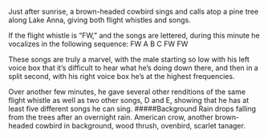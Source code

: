 Just after sunrise, a brown-headed cowbird sings and calls atop a pine tree along Lake Anna, giving both flight whistles and songs. 

If the flight whistle is “FW,” and the songs are lettered, during this minute he vocalizes in the following sequence: 
FW A B C FW FW 

These songs are truly a marvel, with the male starting so low with his left voice box that it’s difficult to hear what he’s doing down there, and then in a split second, with his right voice box he’s at the highest frequencies.
 
Over another few minutes, he gave several other renditions of the same flight whistle as well as two other songs, D and E, showing that he has at least five different songs he can sing.
#####Background
Rain drops falling from the trees after an overnight rain. American crow, another brown-headed cowbird in background, wood thrush, ovenbird, scarlet tanager.

